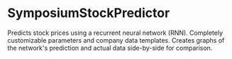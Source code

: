 # SymposiumStockPredictor
Predicts stock prices using a recurrent neural network (RNN). Completely customizable parameters and company data templates.  Creates graphs of the network's prediction and actual data side-by-side for comparison. 
